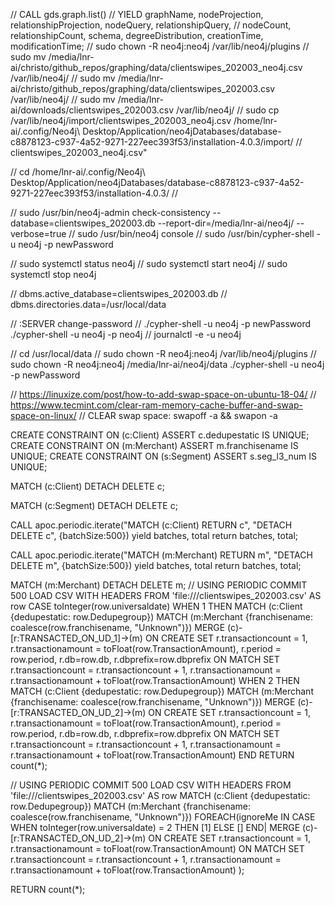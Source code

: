 // CALL gds.graph.list()
// YIELD graphName, nodeProjection, relationshipProjection, nodeQuery, relationshipQuery,
//       nodeCount, relationshipCount, schema, degreeDistribution, creationTime, modificationTime;
// sudo chown -R neo4j:neo4j /var/lib/neo4j/plugins
// sudo mv /media/lnr-ai/christo/github_repos/graphing/data/clientswipes_202003_neo4j.csv /var/lib/neo4j/
// sudo mv /media/lnr-ai/christo/github_repos/graphing/data/clientswipes_202003.csv /var/lib/neo4j/
// sudo mv /media/lnr-ai/downloads/clientswipes_202003.csv /var/lib/neo4j/
// sudo cp /var/lib/neo4j/import/clientswipes_202003_neo4j.csv /home/lnr-ai/.config/Neo4j\ Desktop/Application/neo4jDatabases/database-c8878123-c937-4a52-9271-227eec393f53/installation-4.0.3/import/
// clientswipes_202003_neo4j.csv"

// cd /home/lnr-ai/.config/Neo4j\ Desktop/Application/neo4jDatabases/database-c8878123-c937-4a52-9271-227eec393f53/installation-4.0.3/
// <!-- check consistency: -->

// sudo /usr/bin/neo4j-admin check-consistency --database=clientswipes_202003.db --report-dir=/media/lnr-ai/neo4j/ --verbose=true
// sudo /usr/bin/neo4j console
// sudo /usr/bin/cypher-shell -u neo4j -p newPassword

// sudo systemctl status neo4j
// sudo systemctl start neo4j
// sudo systemctl stop neo4j

// dbms.active_database=clientswipes_202003.db
// dbms.directories.data=/usr/local/data

// :SERVER change-password
// ./cypher-shell -u neo4j -p newPassword
./cypher-shell -u neo4j -p neo4j
// journalctl -e -u neo4j

// cd /usr/local/data
// sudo chown -R neo4j:neo4j /var/lib/neo4j/plugins
// sudo chown -R neo4j:neo4j /media/lnr-ai/neo4j/data
./cypher-shell -u neo4j -p newPassword

// https://linuxize.com/post/how-to-add-swap-space-on-ubuntu-18-04/
// https://www.tecmint.com/clear-ram-memory-cache-buffer-and-swap-space-on-linux/
// CLEAR swap space: swapoff -a && swapon -a

CREATE CONSTRAINT ON (c:Client) ASSERT c.dedupestatic IS UNIQUE;
CREATE CONSTRAINT ON (m:Merchant) ASSERT m.franchisename IS UNIQUE;
CREATE CONSTRAINT ON (s:Segment) ASSERT s.seg_l3_num IS UNIQUE;

MATCH (c:Client)
DETACH DELETE c;

MATCH (c:Segment)
DETACH DELETE c;

CALL apoc.periodic.iterate("MATCH (c:Client) RETURN c", "DETACH DELETE c", {batchSize:500})
yield batches, total return batches, total;

CALL apoc.periodic.iterate("MATCH (m:Merchant) RETURN m", "DETACH DELETE m", {batchSize:500})
yield batches, total return batches, total;

MATCH (m:Merchant)
DETACH DELETE m;
// <!-- Create transaction relationships here, between Client and Merchant: -->
USING PERIODIC COMMIT 500
LOAD CSV WITH HEADERS FROM 'file:///clientswipes_202003.csv' AS row
CASE toInteger(row.universaldate)
 WHEN 1 THEN 
    MATCH (c:Client {dedupestatic: row.Dedupegroup})
    MATCH (m:Merchant {franchisename: coalesce(row.franchisename, "Unknown")})
    MERGE (c)-[r:TRANSACTED_ON_UD_1]->(m)
    ON CREATE SET r.transactioncount = 1,
    r.transactionamount = toFloat(row.TransactionAmount),
    r.period = row.period,
    r.db=row.db,
    r.dbprefix=row.dbprefix
    ON MATCH SET r.transactioncount = r.transactioncount + 1,
    r.transactionamount = r.transactionamount + toFloat(row.TransactionAmount)
 WHEN 2 THEN 
    MATCH (c:Client {dedupestatic: row.Dedupegroup})
    MATCH (m:Merchant {franchisename: coalesce(row.franchisename, "Unknown")})
    MERGE (c)-[r:TRANSACTED_ON_UD_2]->(m)
    ON CREATE SET r.transactioncount = 1,
    r.transactionamount = toFloat(row.TransactionAmount),
    r.period = row.period,
    r.db=row.db,
    r.dbprefix=row.dbprefix
    ON MATCH SET r.transactioncount = r.transactioncount + 1,
    r.transactionamount = r.transactionamount + toFloat(row.TransactionAmount) 
END
RETURN count(*);

// <!-- Create transaction relationships here, between Client and Merchant: -->
USING PERIODIC COMMIT 500
LOAD CSV WITH HEADERS FROM 'file:///clientswipes_202003.csv' AS row
MATCH (c:Client {dedupestatic: row.Dedupegroup})
MATCH (m:Merchant {franchisename: coalesce(row.franchisename, "Unknown")})
FOREACH(ignoreMe IN CASE WHEN toInteger(row.universaldate) = 2 THEN [1] ELSE [] END|
    MERGE (c)-[r:TRANSACTED_ON_UD_2]->(m) 
    ON CREATE SET r.transactioncount = 1,
    r.transactionamount = toFloat(row.TransactionAmount)
    ON MATCH SET r.transactioncount = r.transactioncount + 1,
    r.transactionamount = r.transactionamount + toFloat(row.TransactionAmount) 
);

RETURN count(*);